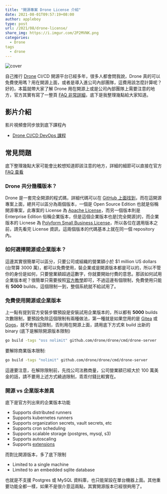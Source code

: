 ```yaml
---
title: "開源專案 Drone License 介紹"
date: 2021-08-01T09:57:19+08:00
author: appleboy
type: post
url: /2021/08/drone-license/
share_img: https://i.imgur.com/2P2MVNK.png
categories:
  - Drone
tags
  - drone
---
```


![cover](https://i.imgur.com/2P2MVNK.png)

自己推行 [Drone][2] CI/CD 開源平台已經多年，很多人都會問我說，Drone 真的可以免費使用嗎？用在開源上面，或者是導入進公司內部團隊，這費用該怎麼計算呢？好的，本篇就帶大家了解 Drone 用在開源上或是公司內部團隊上需要注意的地方，官方其實有寫了一整頁 [FAQ 非常詳細][1]，底下是我整理幾點給大家知道。

[1]:https://docs.drone.io/enterprise/
[2]:https://www.drone.io/

<!--more-->

## 影片介紹

影片視頻會同步放到底下課程內

* [Drone CI/CD DevOps 課程](https://blog.wu-boy.com/drone-devops/)

## 常見問題

底下整理幾點大家可能會比較想知道即該注意的地方，詳細的細節可以直接在官方 [FAQ 查看][1]

### Drone 共分幾種版本？

Drone 是一套完全開源的程式碼，詳細代碼可以在 [GitHub 上面找到][21]，而在這開源專案上面，總共可以區分為兩個版本，一個是 Open Source Edition 也就是俗稱開源專案，此專案的 License 為 [Apache License][22]，而另一個版本則是 Enterprise Edition 俗稱企業版本，但是這個企業版本也是[完全開源]的，而企業版本的 Licnese 為 [Polyform Small Business License][24]，所以各位在選用版本之前，請先看完 License 資訊，這兩個版本的代碼基本上就在同一個 repository 內。

[21]:https://github.com/drone/drone
[22]:https://www.apache.org/licenses/LICENSE-2.0
[23]:https://en.wikipedia.org/wiki/Source-available_software
[24]:https://polyformproject.org/licenses/small-business/1.0.0/

### 如何選擇開源或企業版本？

這邊其實很簡單可以區分，只要公司或組織的營業額小於 $1 million US dollars (台幣算 3000 萬)，都可以免費使用，裝企業或是開源版本都是可以的，所以不管你的身份是如何，只要營業額超過這數字，你就要開始付費的意思。那該如何試用企業版本呢？很簡單只需要按照[官方教學][31]即可，不過這邊有個限制，免費使用只能有 **5000** builds，這個限制一到，整個系統就不給試用了。

### 免費使用開源或企業版本

上一點有提到官方安裝步驟預設是安裝試用企業版本的，所以都有 **5000** builds 次數限制，要預設免除這個限制有兩種做法，第一種就是如果您用的是 [Gitea][32] 或 [Gogs][33]，就不會有這限制，否則用在開源上面，請用底下方式來 build 出新的 binary (底下是解除開源版本限制)

```sh
go build -tags "oss nolimit" github.com/drone/drone/cmd/drone-server
```

要解除商業版本限制:

```sh
go build -tags "nolimit" github.com/drone/drone/cmd/drone-server
```

這邊要注意，在解除限制前，先找公司法務商量，公司營業額已經大於 100 萬美金的話，請不要用上述方式繞過限制，乖乖付錢比較實在。

[31]:https://docs.drone.io/server/overview/
[32]:https://gitea.io/en-us/
[33]:https://gogs.io/

### 開源 vs 企業版本差異

底下是官方列出來的企業版本功能

* Supports distributed runners
* Supports kubernetes runners
* Supports organization secrets, vault secrets, etc
* Supports cron scheduling
* Supports scalable storage (postgres, mysql, s3)
* Supports autoscaling
* Supports [extensions](https://docs.drone.io/extensions/overview/)

而對比開源版本，多了底下限制

* Limited to a single machine
* Limited to an embedded sqlite database

也就是不支援 Postgres 或 MySQL 資料庫，也只能架設在單台機器上面。其他重要功能全都一樣，如果不是很介意這兩點，其實開源版本已經很夠用了。
